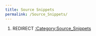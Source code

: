 ```yaml
---
title: Source Snippets
permalink: /Source_Snippets/
---
```


1.  REDIRECT [:Category:Source_Snippets](/:Category:Source_Snippets "wikilink")
